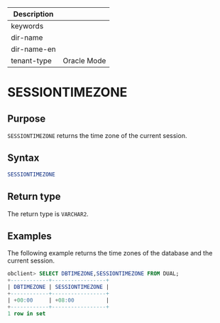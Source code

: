 | Description   |                 |
|---------------|-----------------|
| keywords      |                 |
| dir-name      |                 |
| dir-name-en   |                 |
| tenant-type   | Oracle Mode     |

# SESSIONTIMEZONE

## Purpose

`SESSIONTIMEZONE` returns the time zone of the current session.

## Syntax

```sql
SESSIONTIMEZONE
```

## Return type

The return type is `VARCHAR2`.

## Examples

The following example returns the time zones of the database and the current session.

```sql
obclient> SELECT DBTIMEZONE,SESSIONTIMEZONE FROM DUAL;
+------------+-----------------+
| DBTIMEZONE | SESSIONTIMEZONE |
+------------+-----------------+
| +00:00     | +08:00          |
+------------+-----------------+
1 row in set
```
